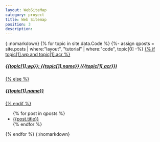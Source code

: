 ```yaml
---
layout: WebSiteMap
category: proyect
title: Web Sitemap
position: 3
description: 
---
```


<!-- <h2>Search by Keyword</h2>

<div id="search-container" class="search-container">
<input type="text" class="search-input" id="search-input" placeholder="search...">
</div>
<ul id="results-container"></ul>
<script src="{{site.url}}{{site.baseurl}}/js/simple-jekyll-search.min.js"></script>
<script>
SimpleJekyllSearch({
  searchInput: document.getElementById('search-input'),
  searchResultTemplate: '{% include card.min.html avatar="{avatar}" title="{title}" author="{author}" url="{url}" description="{description}" %}',
  resultsContainer: document.getElementById('results-container'),
  json: '{{site.url}}{{site.baseurl}}/search.json',
})
</script> -->


{::nomarkdown}
  {% for topic in site.data.Code %}
    {%- assign qposts = site.posts | where:"layout", "tutorial" | where:"code", topic[0] -%}
    <a href="#">
    {% if topic[1].wp and topic[1].acr %}
      <h5 class="topic-title dark-grey">{{topic[1].wp}}: {{topic[1].name}} ({{topic[1].acr}})</h5>
    {% else %}
      <h5 class="topic-title dark-grey">{{topic[1].name}}</h5>
    {% endif %}
    </a> 
    <ul> 
    {% for post in qposts  %}
      <li><a href="{{site.url}}{{site.baseurl}}/{{post.url}}">{{post.title}}</a></li>
    {% endfor %}
    </ul>
  {% endfor %}
{:/nomarkdown}